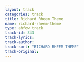 ```yaml
---
layout: track
categories: track
title: Richard Rheem Theme
name: richard-rheem-theme
type: ahfow_track
track-id: 343
track-lyrics: 
track-author: 
track-sort: "RICHARD RHEEM THEME"
track-original: 
---
```

